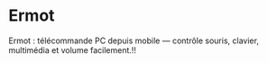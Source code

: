 # Ermot
Ermot : télécommande PC depuis mobile — contrôle souris, clavier, multimédia et volume facilement.!!
